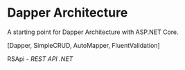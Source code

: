 # Dapper Architecture

A starting point for Dapper Architecture with ASP.NET Core.

[Dapper, SimpleCRUD, AutoMapper, FluentValidation]

RSApi - *REST API .NET*

